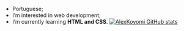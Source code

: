 - Portuguese;
- I’m interested in web development;
- I’m currently learning <strong>HTML and CSS</strong>.
[![AlexKoyomi GitHub stats](https://github-readme-stats.vercel.app/api?username=alexkoyomi)](https://github.com/alexkoyomi/github-readme-stats)

<!---
AlexKoyomi/AlexKoyomi is a ✨ special ✨ repository because its `README.md` (this file) appears on your GitHub profile.
You can click the Preview link to take a look at your changes.
--->
